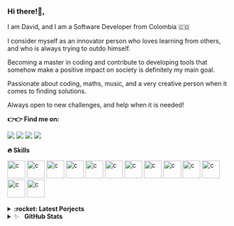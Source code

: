 ### Hi there!👋,

I am David, and I am a Software Developer from Colombia :colombia:

I consider myself as an innovator person who loves learning from others, and who is always trying to outdo himself.

Becoming a master in coding and contribute to developing tools that somehow make a positive impact on society is definitely my main goal.

Passionate about coding, maths, music, and a very creative person when it comes to finding solutions.

Always open to new challenges, and help when it is needed!



**:point_right::point_right: Find me on:**

[<img src="https://img.shields.io/badge/twitter-%231DA1F2.svg?&style=for-the-badge&logo=twitter&logoColor=white"/>](https://twitter.com/dalejohgi)
[<img src="https://img.shields.io/badge/linkedin-%230077B5.svg?&style=for-the-badge&logo=linkedin&logoColor=white"/>](https://www.linkedin.com/in/dalejohgi/)
[<img src="https://img.shields.io/badge/instagram-%23833AB4.svg?&style=for-the-badge&logo=instagram&logoColor=white"/>](https://www.instagram.com/dalejohgi/)
[<img src="https://img.shields.io/badge/gmail-F04400.svg?&style=for-the-badge&logo=gmail&logoColor=white"/>](mailto:david.d98hg@gmail.com)



**:fire: Skills**
<p float="left">
  <img src="https://devicons.github.io/devicon/devicon.git/icons/c/c-original.svg" alt="c" width="40" height="40"/>
  <img src="https://devicon.dev/devicon.git/icons/javascript/javascript-plain.svg" alt="c" width="40" height="40"/>
  <img src="https://devicon.dev/devicon.git/icons/jquery/jquery-plain-wordmark.svg" alt="c" width="40" height="40"/>
  <img src="https://devicon.dev/devicon.git/icons/nodejs/nodejs-original.svg" alt="c" width="40" height="40"/>
  <img src="https://devicon.dev/devicon.git/icons/express/express-original-wordmark.svg" alt="c" width="40" height="40"/>
  <img src="https://devicon.dev/devicon.git/icons/python/python-original-wordmark.svg" alt="c" width="40" height="40"/>
  <img src="https://devicon.dev/devicon.git/icons/mysql/mysql-plain-wordmark.svg" alt="c" width="40" height="40"/>
  <img src="https://www.gstatic.com/devrel-devsite/prod/v2f6fb68338062e7c16672db62c4ab042dcb9bfbacf2fa51b6959426b203a4d8a/firebase/images/touchicon-180.png" alt="c"        width="40" height="40"/>
  <img src="https://devicon.dev/devicon.git/icons/html5/html5-plain-wordmark.svg" alt="c" width="40" height="40"/>
  <img src="https://devicon.dev/devicon.git/icons/css3/css3-plain-wordmark.svg" alt="c" width="40" height="40"/>
  <img src="https://devicon.dev/devicon.git/icons/linux/linux-plain.svg" alt="c" width="40" height="40"/>
  <img src="https://devicon.dev/devicon.git/icons/git/git-original.svg" alt="c" width="40" height="40"/>
  <img src="https://devicon.dev/devicon.git/icons/github/github-original.svg" alt="c" width="40" height="40"/>
</p>



<details>
	<summary><b>:rocket: Latest Porjects</b></summary>
<img src="https://camo.githubusercontent.com/69c305f0a7c060ef7c4691e7db4ba901d3794fca5a797bd92c0b66d9b8587281/68747470733a2f2f692e696d6775722e636f6d2f677932466739562e706e67" alt="c" width="60" height="60"/><a href="https://www.youtube.com/watch?v=xQ7jVN6LxBk">Jolby App</a>
</details>


<details>
	<summary>✨&nbsp;&nbsp;&nbsp;<b>GitHub Stats</b></summary>
	<br/>
	<img src="https://jf-gh-stats.vercel.app/api?username=dalejohgi&show_icons=true&count_private=true&title_color=3867D6&icon_color=3867D6" alt="GitHub Stats" align="top"/>
	<img src="https://jf-gh-stats.vercel.app/api/top-langs/?username=dalejohgi&layout=compact&hide=java&title_color=3867D6&icon_color=3867D6" alt="GitHub Top Languages" align="top"/>
</details>


